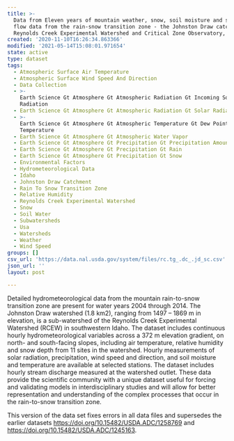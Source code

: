 ```yaml
---
title: >-
  Data from Eleven years of mountain weather, snow, soil moisture and stream
  flow data from the rain-snow transition zone - the Johnston Draw catchment,
  Reynolds Creek Experimental Watershed and Critical Zone Observatory, USA. v1.1
created: '2020-11-10T16:26:34.863366'
modified: '2021-05-14T15:08:01.971654'
state: active
type: dataset
tags:
  - Atmospheric Surface Air Temperature
  - Atmospheric Surface Wind Speed And Direction
  - Data Collection
  - >-
    Earth Science Gt Atmosphere Gt Atmospheric Radiation Gt Incoming Solar
    Radiation
  - Earth Science Gt Atmosphere Gt Atmospheric Radiation Gt Solar Radiation
  - >-
    Earth Science Gt Atmosphere Gt Atmospheric Temperature Gt Dew Point
    Temperature
  - Earth Science Gt Atmosphere Gt Atmospheric Water Vapor
  - Earth Science Gt Atmosphere Gt Precipitation Gt Precipitation Amount
  - Earth Science Gt Atmosphere Gt Precipitation Gt Rain
  - Earth Science Gt Atmosphere Gt Precipitation Gt Snow
  - Environmental Factors
  - Hydrometeorological Data
  - Idaho
  - Johnston Draw Catchment
  - Rain To Snow Transition Zone
  - Relative Humidity
  - Reynolds Creek Experimental Watershed
  - Snow
  - Soil Water
  - Subwatersheds
  - Usa
  - Watersheds
  - Weather
  - Wind Speed
groups: []
csv_url: 'https://data.nal.usda.gov/system/files/rc.tg_.dc_.jd_sc.csv'
json_url: ''
layout: post

---
```

<p>Detailed hydrometeorological data from the mountain rain-to-snow transition zone are present for water years 2004 through 2014. The Johnston Draw watershed (1.8 km2), ranging from 1497 – 1869 m in elevation, is a sub-watershed of the Reynolds Creek Experimental Watershed (RCEW) in southwestern Idaho. The dataset includes continuous hourly hydrometeorological variables across a 372 m elevation gradient, on north- and south-facing slopes, including air temperature, relative humidity and snow depth from 11 sites in the watershed. Hourly measurements of solar radiation, precipitation, wind speed and direction, and soil moisture and temperature are available at selected stations. The dataset includes hourly stream discharge measured at the watershed outlet. These data provide the scientific community with a unique dataset useful for forcing and validating models in interdisciplinary studies and will allow for better representation and understanding of the complex processes that occur in the rain-to-snow transition zone.</p>
<p>This version of the data set fixes errors in all data files and supersedes the earlier datasets <a href="https://doi.org/10.15482/USDA.ADC/1258769">https://doi.org/10.15482/USDA.ADC/1258769</a> and <a href="https://doi.org/10.15482/USDA.ADC/1245163">https://doi.org/10.15482/USDA.ADC/1245163</a>.</p>

